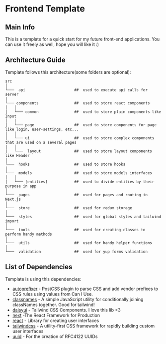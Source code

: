 # Frontend Template

## Main Info

This is a template for a quick start for my future front-end applications. You can use it freely as well, hope you will like it :)

## Architecture Guide

Template follows this architecture(some folders are optional):

```
src
│
└───  api                      ##  used to execute api calls for server
|
└─── components                ##  used to store react components
│   │
|   └─── common                ##  used to store plain components like Input
│   |
|   └─── page                  ##  used to store components for page like login, user-settings, etc...
│   │
│   └─── ui                    ##  used to store complex components that are used on a several pages
|   │
|   └───  layout               ##  used to store layout components like Header
│
└───  hooks                    ##  used to store hooks
│
└───  models                   ##  used to store models interfaces
│   │
|   └─── [entities]            ##  used to divide entities by their purpose in app
│
└───  pages                    ##  used for pages and routing in Next.js
│
└───  store                    ##  used for redux storage
│
└───  styles                   ##  used for global styles and tailwind import
│
└───  tools                    ##  used for creating classes to perform handy methods
│
└───  utils                    ##  used for handy helper functions
│
└───  validation               ##  used for yup forms validation
```

## List of Dependencies

Template is using this dependencies:

- [autoprefixer] - PostCSS plugin to parse CSS and add vendor prefixes to CSS rules using values from Can I Use.
- [classnames] - A simple JavaScript utility for conditionally joining classNames together. Good for tailwind!
- [daisyui] - Tailwind CSS Components. I love this lib <3
- [next] -The React Framework for Production
- [react] - Library for creating user interfaces
- [tailwindcss] - A utility-first CSS framework for rapidly building custom user interfaces
- [uuid] - For the creation of RFC4122 UUIDs

[//]: #
[autoprefixer]: https://www.npmjs.com/package/autoprefixer
[classnames]: https://www.npmjs.com/package/classnames
[daisyui]: https://www.npmjs.com/package/daisyui
[next]: https://www.npmjs.com/package/next
[react]: https://www.npmjs.com/package/react
[react-dom]: https://www.npmjs.com/package/react-dom
[tailwindcss]: https://www.npmjs.com/package/tailwindcss
[uuid]: https://www.npmjs.com/package/uuid
